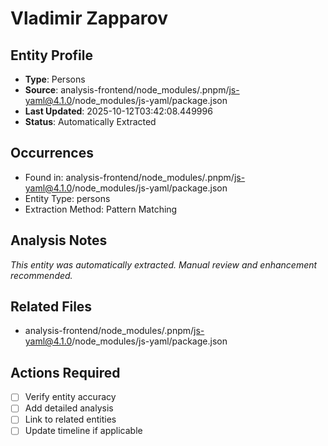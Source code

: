 # Vladimir Zapparov

## Entity Profile
- **Type**: Persons
- **Source**: analysis-frontend/node_modules/.pnpm/js-yaml@4.1.0/node_modules/js-yaml/package.json
- **Last Updated**: 2025-10-12T03:42:08.449996
- **Status**: Automatically Extracted

## Occurrences
- Found in: analysis-frontend/node_modules/.pnpm/js-yaml@4.1.0/node_modules/js-yaml/package.json
- Entity Type: persons
- Extraction Method: Pattern Matching

## Analysis Notes
*This entity was automatically extracted. Manual review and enhancement recommended.*

## Related Files
- analysis-frontend/node_modules/.pnpm/js-yaml@4.1.0/node_modules/js-yaml/package.json

## Actions Required
- [ ] Verify entity accuracy
- [ ] Add detailed analysis
- [ ] Link to related entities
- [ ] Update timeline if applicable
